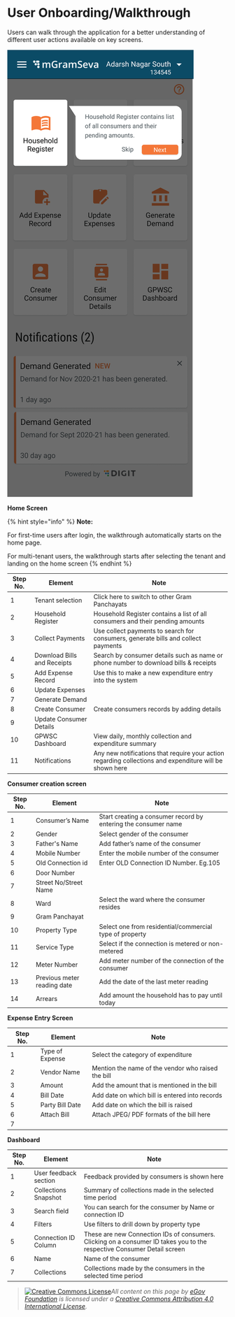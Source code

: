 # User Onboarding/Walkthrough

Users can walk through the application for a better understanding of different user actions available on key screens.&#x20;

![](<../../../.gitbook/assets/image (24).png>)



**Home Screen**

{% hint style="info" %}
**Note:**

For first-time users after login, the walkthrough automatically starts on the home page.

For multi-tenant users, the walkthrough starts after selecting the tenant and landing on the home screen
{% endhint %}

| **Step No.** | **Element**                 | **Note**                                                                                                |
| ------------ | --------------------------- | ------------------------------------------------------------------------------------------------------- |
| 1            | Tenant selection            | Click here to switch to other Gram Panchayats                                                           |
| 2            | Household Register          | Household Register contains a list of all consumers and their pending amounts                           |
| 3            | Collect Payments            | Use collect payments to search for consumers, generate bills and collect payments                       |
| 4            | Download Bills and Receipts | Search by consumer details such as name or phone number to download bills & receipts                    |
| 5            | Add Expense Record          | Use this to make a new expenditure entry into the system                                                |
| 6            | Update Expenses             |                                                                                                         |
| 7            | Generate Demand             |                                                                                                         |
| 8            | Create Consumer             | Create consumers records by adding details                                                              |
| 9            | Update Consumer Details     |                                                                                                         |
| 10           | GPWSC Dashboard             | View daily, monthly collection and expenditure summary                                                  |
| 11           | Notifications               | Any new notifications that require your action regarding collections and expenditure will be shown here |

**Consumer creation screen**

| **Step No.** | **Element**                 | **Note**                                                       |
| ------------ | --------------------------- | -------------------------------------------------------------- |
| 1            | Consumer’s Name             | Start creating a consumer record by entering the consumer name |
| 2            | Gender                      | Select gender of the consumer                                  |
| 3            | Father's Name               | Add father’s name of the consumer                              |
| 4            | Mobile Number               | Enter the mobile number of the consumer                        |
| 5            | Old Connection id           | Enter OLD Connection ID Number. Eg.105                         |
| 6            | Door Number                 |                                                                |
| 7            | Street No/Street Name       |                                                                |
| 8            | Ward                        | Select the ward where the consumer resides                     |
| 9            | Gram Panchayat              |                                                                |
| 10           | Property Type               | Select one from residential/commercial type of property        |
| 11           | Service Type                | Select if the connection is metered or non-metered             |
| 12           | Meter Number                | Add meter number of the connection of the consumer             |
| 13           | Previous meter reading date | Add the date of the last meter reading                         |
| 14           | Arrears                     | Add amount the household has to pay until today                |

**Expense Entry Screen**

| **Step No.** | **Element**     | **Note**                                           |
| ------------ | --------------- | -------------------------------------------------- |
| 1            | Type of Expense | Select the category of expenditure                 |
| 2            | Vendor Name     | Mention the name of the vendor who raised the bill |
| 3            | Amount          | Add the amount that is mentioned in the bill       |
| 4            | Bill Date       | Add date on which bill is entered into records     |
| 5            | Party Bill Date | Add date on which the bill is raised               |
| 6            | Attach Bill     | Attach JPEG/ PDF formats of the bill here          |
| 7            |                 |                                                    |

**Dashboard**

| **Step No.** | **Element**           | **Note**                                                                                                                |
| ------------ | --------------------- | ----------------------------------------------------------------------------------------------------------------------- |
| 1            | User feedback section | Feedback provided by consumers is shown here                                                                            |
| 2            | Collections Snapshot  | Summary of collections made in the selected time period                                                                 |
| 3            | Search field          | You can search for the consumer by Name or connection ID                                                                |
| 4            | Filters               | Use filters to drill down by property type                                                                              |
| 5            | Connection ID Column  | These are new Connection IDs of consumers. Clicking on a consumer ID takes you to the respective Consumer Detail screen |
| 6            | Name                  | Name of the consumer                                                                                                    |
| 7            | Collections           | Collections made by the consumers in the selected time period                                                           |

> [![Creative Commons License](https://i.creativecommons.org/l/by/4.0/80x15.png)_​_](http://creativecommons.org/licenses/by/4.0/)_All content on this page by_ [_eGov Foundation_](https://egov.org.in/) _is licensed under a_ [_Creative Commons Attribution 4.0 International License_](http://creativecommons.org/licenses/by/4.0/)_._
